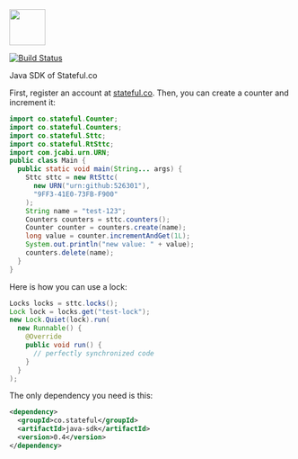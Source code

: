 <img src="http://img.stateful.co/pomegranate.svg" width="64px" height="64px"/>

[![Build Status](https://travis-ci.org/sttc/java-sdk.svg?branch=master)](https://travis-ci.org/sttc/java-sdk)

Java SDK of Stateful.co

First, register an account at [stateful.co](http://www.stateful.co). Then,
you can create a counter and increment it:

```java
import co.stateful.Counter;
import co.stateful.Counters;
import co.stateful.Sttc;
import co.stateful.RtSttc;
import com.jcabi.urn.URN;
public class Main {
  public static void main(String... args) {
    Sttc sttc = new RtSttc(
      new URN("urn:github:526301"),
      "9FF3-41E0-73FB-F900"
    );
    String name = "test-123";
    Counters counters = sttc.counters();
    Counter counter = counters.create(name);
    long value = counter.incrementAndGet(1L);
    System.out.println("new value: " + value);
    counters.delete(name);
  }
}
```

Here is how you can use a lock:

```java
Locks locks = sttc.locks();
Lock lock = locks.get("test-lock");
new Lock.Quiet(lock).run(
  new Runnable() {
    @Override
    public void run() {
      // perfectly synchronized code
    }
  }
);
```

The only dependency you need is this:

```xml
<dependency>
  <groupId>co.stateful</groupId>
  <artifactId>java-sdk</artifactId>
  <version>0.4</version>
</dependency>
```
